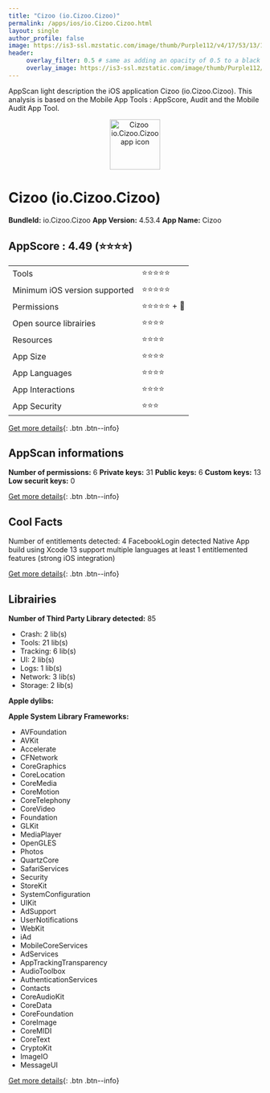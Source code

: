 ```yaml
---
title: "Cizoo (io.Cizoo.Cizoo)"
permalink: /apps/ios/io.Cizoo.Cizoo.html
layout: single
author_profile: false
image: https://is3-ssl.mzstatic.com/image/thumb/Purple112/v4/17/53/13/1753134e-60eb-71bf-1ec5-844dd51a0028/AppIcon-1x_U007emarketing-0-10-0-85-220.png/512x512bb.jpg
header: 
     overlay_filter: 0.5 # same as adding an opacity of 0.5 to a black background
     overlay_image: https://is3-ssl.mzstatic.com/image/thumb/Purple112/v4/17/53/13/1753134e-60eb-71bf-1ec5-844dd51a0028/AppIcon-1x_U007emarketing-0-10-0-85-220.png/512x512bb.jpg
---
```

AppScan light description the iOS application Cizoo (io.Cizoo.Cizoo). This analysis is based on the Mobile App Tools : AppScore, Audit and the Mobile Audit App Tool.

  
  
<div style="text-align: center;"><img src="https://is3-ssl.mzstatic.com/image/thumb/Purple112/v4/17/53/13/1753134e-60eb-71bf-1ec5-844dd51a0028/AppIcon-1x_U007emarketing-0-10-0-85-220.png/512x512bb.jpg" width="100" height="100" alt="Cizoo io.Cizoo.Cizoo app icon"></div>  
  
# Cizoo (io.Cizoo.Cizoo)

**BundleId:** io.Cizoo.Cizoo
**App Version:** 4.53.4
**App Name:** Cizoo


## AppScore : 4.49 (⭐️⭐️⭐️⭐️) 

<table>
<tr><td> Tools </td><td> ⭐️⭐️⭐️⭐️⭐️ </td></tr>
<tr><td> Minimum iOS version supported </td><td> ⭐️⭐️⭐️⭐️⭐️ </td></tr>
<tr><td> Permissions </td><td> ⭐️⭐️⭐️⭐️⭐️ + 🌟 </td></tr>
<tr><td> Open source librairies </td><td> ⭐️⭐️⭐️⭐️ </td></tr>
<tr><td> Resources </td><td> ⭐️⭐️⭐️⭐️ </td></tr>
<tr><td> App Size </td><td> ⭐️⭐️⭐️⭐️ </td></tr>
<tr><td> App Languages </td><td> ⭐️⭐️⭐️⭐️ </td></tr>
<tr><td> App Interactions </td><td> ⭐️⭐️⭐️⭐️ </td></tr>
<tr><td> App Security </td><td> ⭐️⭐️⭐️ </td></tr>
</table>

[Get more details](/pricing.html){: .btn .btn--info}  
  
## AppScan informations 

**Number of permissions:** 6
**Private keys:** 31
**Public keys:** 6
**Custom keys:** 13
**Low securit keys:** 0
  
[Get more details](/pricing.html){: .btn .btn--info}

## Cool Facts

Number of entitlements detected: 4
FacebookLogin detected
Native App
build using Xcode 13
support multiple languages
at least 1 entitlemented features (strong iOS integration)
  
[Get more details](/pricing.html){: .btn .btn--info}

## Librairies 
**Number of Third Party Library detected:** 85
- Crash: 2 lib(s)
- Tools: 21 lib(s)
- Tracking: 6 lib(s)
- UI: 2 lib(s)
- Logs: 1 lib(s)
- Network: 3 lib(s)
- Storage: 2 lib(s)

**Apple dylibs:**


**Apple System Library Frameworks:**
- AVFoundation
- AVKit
- Accelerate
- CFNetwork
- CoreGraphics
- CoreLocation
- CoreMedia
- CoreMotion
- CoreTelephony
- CoreVideo
- Foundation
- GLKit
- MediaPlayer
- OpenGLES
- Photos
- QuartzCore
- SafariServices
- Security
- StoreKit
- SystemConfiguration
- UIKit
- AdSupport
- UserNotifications
- WebKit
- iAd
- MobileCoreServices
- AdServices
- AppTrackingTransparency
- AudioToolbox
- AuthenticationServices
- Contacts
- CoreAudioKit
- CoreData
- CoreFoundation
- CoreImage
- CoreMIDI
- CoreText
- CryptoKit
- ImageIO
- MessageUI


  
[Get more details](/pricing.html){: .btn .btn--info}

